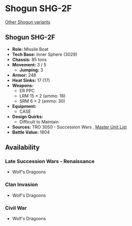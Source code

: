 # Shogun SHG-2F 

[Other Shogun variants](../shogun.md) 

## Shogun SHG-2F 

- **Role:** Missile Boat 
- **Tech Base:** Inner Sphere (3029) 
- **Chassis:** 85 tons 
- **Movement:** 3 / 5 
  - **Jumping:** 3 
- **Armor:** 248 
- **Heat Sinks:** 17 (17) 
- **Weapons:** 
  - ER PPC 
  - LRM 15 × 2 (ammo: 16) 
  - SRM 6 × 2 (ammo: 30) 
- **Equipment:** 
  - CASE 
- **Design Quirks:** 
  - Difficult to Maintain 
- **Sources:** TRO 3050 - Succession Wars , [Master Unit List](http://masterunitlist.info/Unit/Details/2933/shogun-shg-2f) 
- **Battle Value:** 1804 

## Availability 

### Late Succession Wars - Renaissance 

- Wolf's Dragoons 

### Clan Invasion 

- Wolf's Dragoons 

### Civil War 

- Wolf's Dragoons 

